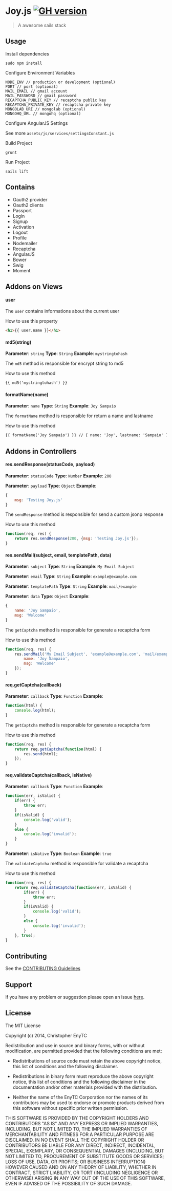 # Joy.js [![GH version](https://badge-me.herokuapp.com/api/gh/chrisenytc/joy.png)](http://badges.enytc.com/for/gh/chrisenytc/joy)

> A awesome sails stack

## Usage

Install dependencies

`sudo npm install`

Configure Environment Variables

```
NODE_ENV // production or development (optional)
PORT // port (optional)
MAIL_EMAIL // gmail account
MAIL_PASSWORD // gmail password
RECAPTCHA_PUBLIC_KEY // recaptcha public key
RECAPTCHA_PRIVATE_KEY // recaptcha private key
MONGOLAB_URI // mongolab (optional)
MONGOHQ_URL // mongohq (optional)
```

Configure AngularJS Settings

See more `assets/js/services/settingsConstant.js`

Build Project

`grunt`

Run Project

`sails lift`

## Contains

- Oauth2 provider
- Oauth2 clients
- Passport
- Login
- Signup
- Activation
- Logout
- Profile
- Nodemailer
- Recaptcha
- AngularJS
- Bower
- Swig
- Moment


## Addons on Views

#### user

The `user` contains informations about the current user

How to use this property

```html
<h1>{{ user.name }}</h1>
```

#### md5(string)

**Parameter**: `string`
**Type**: `String`
**Example**: `mystringtohash`


The `md5` method is responsible for encrypt string to md5

How to use this method

```html
{{ md5('mystringtohash') }}
```

#### formatName(name)

**Parameter**: `name`
**Type**: `String`
**Example**: `Joy Sampaio`


The `formatName` method is responsible for return a name and lastname

How to use this method

```html
{{ formatName('Joy Sampaio') }} // { name: 'Joy', lastname: 'Sampaio' }
```

## Addons in Controllers

#### res.sendResponse(statusCode, payload)

**Parameter**: `statusCode`
**Type**: `Number`
**Example**: `200`


**Parameter**: `payload`
**Type**: `Object`
**Example**: 
```javascript
{
    msg: 'Testing Joy.js'
}
```

The `sendResponse` method is responsible for send a custom jsonp response

How to use this method

```javascript
function(req, res) {
    return res.sendResponse(200, {msg: 'Testing Joy.js'});
}
```

#### res.sendMail(subject, email, templatePath, data)

**Parameter**: `subject`
**Type**: `String`
**Example**: `My Email Subject`


**Parameter**: `email`
**Type**: `String`
**Example**: `example@example.com`


**Parameter**: `templatePath`
**Type**: `String`
**Example**: `mail/example`


**Parameter**: `data`
**Type**: `Object`
**Example**:
```javascript
{
    name: 'Joy Sampaio',
    msg: 'Welcome'
}
```

The `getCaptcha` method is responsible for generate a recaptcha form

How to use this method

```javascript
function(req, res) {
    res.sendMail('My Email Subject', 'example@example.com', 'mail/example', {
        name: 'Joy Sampaio',
        msg: 'Welcome'
    });
}
```

#### req.getCaptcha(callback)

**Parameter**: `callback`
**Type**: `Function`
**Example**: 
```javascript
function(html) {
    console.log(html);
}
```

The `getCaptcha` method is responsible for generate a recaptcha form

How to use this method

```javascript
function(req, res) {
    return req.getCaptcha(function(html) {
        res.send(html);
    });
}
```

#### req.validateCaptcha(callback, isNative)

**Parameter**: `callback`
**Type**: `Function`
**Example**: 
```javascript
function(err, isValid) {
    if(err) {
        throw err;
    }
    if(isValid) {
        console.log('valid');
    }
    else {
        console.log('invalid');
    }
}
```

**Parameter**: `isNative`
**Type**: `Boolean`
**Example**: `true`


The `validateCaptcha` method is responsible for validate a recaptcha

How to use this method

```javascript
function(req, res) {
    return req.validateCaptcha(function(err, isValid) {
        if(err) {
            throw err;
        }
        if(isValid) {
            console.log('valid');
        }
        else {
            console.log('invalid');
        }
    }, true);
}
```

## Contributing

See the [CONTRIBUTING Guidelines](CONTRIBUTING.md)

## Support
If you have any problem or suggestion please open an issue [here](https://github.com/chrisenytc/joy/issues).

## License

The MIT License

Copyright (c) 2014, Christopher EnyTC

Redistribution and use in source and binary forms, with or without modification,
are permitted provided that the following conditions are met:

* Redistributions of source code must retain the above copyright notice, this
  list of conditions and the following disclaimer.

* Redistributions in binary form must reproduce the above copyright notice, this
  list of conditions and the following disclaimer in the documentation and/or
  other materials provided with the distribution.

* Neither the name of the EnyTC Corporation nor the names of its
  contributors may be used to endorse or promote products derived from
  this software without specific prior written permission.

THIS SOFTWARE IS PROVIDED BY THE COPYRIGHT HOLDERS AND CONTRIBUTORS "AS IS" AND
ANY EXPRESS OR IMPLIED WARRANTIES, INCLUDING, BUT NOT LIMITED TO, THE IMPLIED
WARRANTIES OF MERCHANTABILITY AND FITNESS FOR A PARTICULAR PURPOSE ARE
DISCLAIMED. IN NO EVENT SHALL THE COPYRIGHT HOLDER OR CONTRIBUTORS BE LIABLE FOR
ANY DIRECT, INDIRECT, INCIDENTAL, SPECIAL, EXEMPLARY, OR CONSEQUENTIAL DAMAGES
(INCLUDING, BUT NOT LIMITED TO, PROCUREMENT OF SUBSTITUTE GOODS OR SERVICES;
LOSS OF USE, DATA, OR PROFITS; OR BUSINESS INTERRUPTION) HOWEVER CAUSED AND ON
ANY THEORY OF LIABILITY, WHETHER IN CONTRACT, STRICT LIABILITY, OR TORT
(INCLUDING NEGLIGENCE OR OTHERWISE) ARISING IN ANY WAY OUT OF THE USE OF THIS
SOFTWARE, EVEN IF ADVISED OF THE POSSIBILITY OF SUCH DAMAGE.
